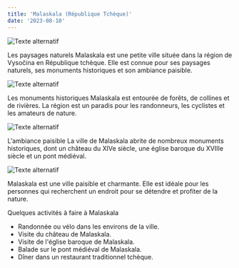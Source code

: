 ```yaml
---
title: 'Malaskala (République Tchèque)'
date: '2023-08-10'
---
```


![Texte alternatif](../images/Malaskala/mala1.jpg "Titre de l'image")

Les paysages naturels
Malaskala est une petite ville située dans la région de Vysočina en République tchèque. Elle est connue pour ses paysages naturels, ses monuments historiques et son ambiance paisible.

![Texte alternatif](../images/Malaskala/mala2.jpg "Titre de l'image")

Les monuments historiques
Malaskala est entourée de forêts, de collines et de rivières. La région est un paradis pour les randonneurs, les cyclistes et les amateurs de nature.

![Texte alternatif](../images/Malaskala/mala3.jpg "Titre de l'image")

L'ambiance paisible
La ville de Malaskala abrite de nombreux monuments historiques, dont un château du XIVe siècle, une église baroque du XVIIIe siècle et un pont médiéval.

![Texte alternatif](../images/Malaskala/mala4.jpg "Titre de l'image")

Malaskala est une ville paisible et charmante. Elle est idéale pour les personnes qui recherchent un endroit pour se détendre et profiter de la nature.

Quelques activités à faire à Malaskala

* Randonnée ou vélo dans les environs de la ville.
* Visite du château de Malaskala.
* Visite de l'église baroque de Malaskala.
* Balade sur le pont médiéval de Malaskala.
* Dîner dans un restaurant traditionnel tchèque.